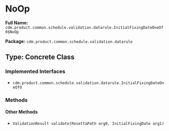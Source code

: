# NoOp

**Full Name:** `cdm.product.common.schedule.validation.datarule.InitialFixingDateOneOf0$NoOp`

**Package:** `cdm.product.common.schedule.validation.datarule`

## Type: Concrete Class

### Implemented Interfaces

- `cdm.product.common.schedule.validation.datarule.InitialFixingDateOneOf0`

### Methods

#### Other Methods

- `ValidationResult validate(RosettaPath arg0, InitialFixingDate arg1)`

